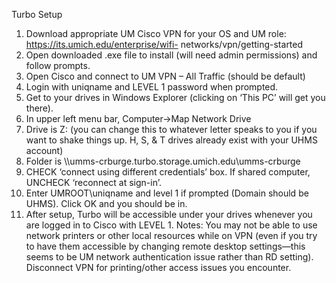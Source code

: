 Turbo Setup

1. Download appropriate UM Cisco VPN for your OS and UM role: https://its.umich.edu/enterprise/wifi-
networks/vpn/getting-started
2. Open downloaded .exe file to install (will need admin permissions) and follow prompts.
3. Open Cisco and connect to UM VPN – All Traffic (should be default)
4. Login with uniqname and LEVEL 1 password when prompted.
5. Get to your drives in Windows Explorer (clicking on ‘This PC’ will get you there).
6. In upper left menu bar, Computer-&gt;Map Network Drive
7. Drive is Z: (you can change this to whatever letter speaks to you if you want to shake things up. H, S, &amp; T
drives already exist with your UHMS account)
8. Folder is \\\umms-crburge.turbo.storage.umich.edu\umms-crburge
9. CHECK ‘connect using different credentials’ box. If shared computer, UNCHECK ‘reconnect at sign-in’.
10. Enter UMROOT\uniqname and level 1 if prompted (Domain should be UHMS). Click OK and you should be
in.
11. After setup, Turbo will be accessible under your drives whenever you are logged in to Cisco with LEVEL 1.
Notes: You may not be able to use network printers or other local resources while on VPN (even if you try to
have them accessible by changing remote desktop settings—this seems to be UM network authentication issue
rather than RD setting). Disconnect VPN for printing/other access issues you encounter.
